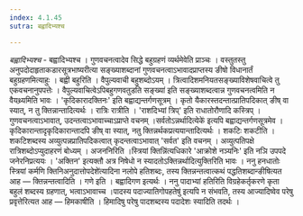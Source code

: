 ```yaml
---
index: 4.1.45
sutra: बह्वादिभ्यश्च

---
```

_बह्वादिभ्यश्च_ - बह्वादिभ्यश्च । गुणवचनत्वादेव सिद्धे बहुग्रहणं व्यर्थमेवेति प्राञ्चः । वस्तुतस्तु अनुपदोदाहृताकडारसूत्रभाष्यरीत्या सङ्ख्याशब्दानां गुणवचनत्वाऽभावादप्राप्तस्य ङीषो विधानार्तं बहुग्रहणमित्याहुः । बह्वी बहुरिति । वैपुल्यवाची बहुशब्दोऽयम् । त्रित्वादिशमनियतसङ्ख्याविशेषवाचित्वे तु एकवचनानुपपत्तेः । वैपुल्यवाचित्वेऽपिबहुगणवतुडति सङ्ख्या॑ इति सङ्ख्याशब्दत्वान्न गुणवचनत्वमिति न वैयथ्र्यमिति भावः । 'कृदिकारादक्तिनः' इति बह्वाद्यन्तर्गणसूत्रम् । कृतो यैकारस्तदन्तात्प्रातिपदिकात् ङीष् वा स्यात्, न तु क्तिन्नान्तादित्यर्थः । रात्रिः रात्रीति । 'राशदिभ्यां त्रिप्' इति राधातोरौणादि कस्त्रिप् । गुणवचनत्वाऽभावात्, उदन्तत्वाऽभावाच्चाऽप्राप्ते वचनम् ।सर्वतोऽन्नर्थादित्येके॑ इत्यपि बह्वाद्यन्तर्गणसूत्रमेव । कृदिकारान्तादृकृदिकारान्तादपि ङीष् वा स्यात्, नतु क्तिन्नर्थकप्रत्ययान्तादित्यर्थः । शकटिः शकटीति । शकटिशब्दस्य अव्युत्पन्नप्रातिपदिकत्वात् कृदन्तत्वाऽभावात् 'सर्वत' इति वचनम् । अव्युत्पतिपक्षे रात्रिशब्दोऽप्युदाहरणं बोध्यम् । अजननिरिति ।स्त्रियां क्तिन्नि॑त्यधिकारे 'आक्रोशे नञ्यनिः' इति नञि उपपदे जनेरनिप्रत्ययः । 'अक्तिन' इत्यक्तौ अत्र निषेधो न स्यादतोऽक्तिन्नर्थादित्युक्तिरिति भावः । ननु हनधातोः स्त्रियां कर्मणि क्तिनिअनुदात्तोपदेशे॑त्यादिना नलोपे हतिशब्दः, तस्य क्तिन्नन्तत्वात्कथं पद्धतिशब्दान्ङीषित्यत आह — क्तिन्नन्तत्वादिति । गणे इति । बह्वादिगण इत्यर्थः । ननु पादाभ्यां हतिरिति विग्रहेकर्तृकरणे कृता बहुल॑ शब्दस्य ग्रहणात्, भत्वाऽभावाच्च ।पादस्य पदाज्यातिगोपहतेषु॑ इत्यपि न संभवति, तस्य आज्यादिष्वेव परेषु प्रवृत्तेरित्यत आह — हिमकाषीति । हिमादिषु परेषु पादशब्दस्य पदादेशः स्यादिति तदर्थः ।